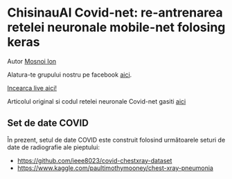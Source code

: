 # ChisinauAI Covid-net: re-antrenarea retelei neuronale mobile-net folosing  keras

Autor [Mosnoi Ion](https://www.linkedin.com/in/ion-mosnoi/)

Alatura-te grupului nostru pe facebook [aici](https://www.facebook.com/groups/420138228621611/).

[Incearca live aici!](https://chisinau-ai.github.io)


Articolul original si codul retelei neuronale Covid-net gasiti [aici](https://github.com/lindawangg/COVID-Net)

## Set de date COVID 

În prezent, setul de date COVID este construit folosind următoarele seturi de date de radiografie ale pieptului:

* https://github.com/ieee8023/covid-chestxray-dataset
* https://www.kaggle.com/paultimothymooney/chest-xray-pneumonia